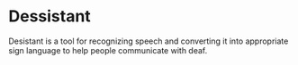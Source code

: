 # Dessistant

Desistant is a tool for recognizing speech and converting it into appropriate sign language to help people communicate with deaf.
